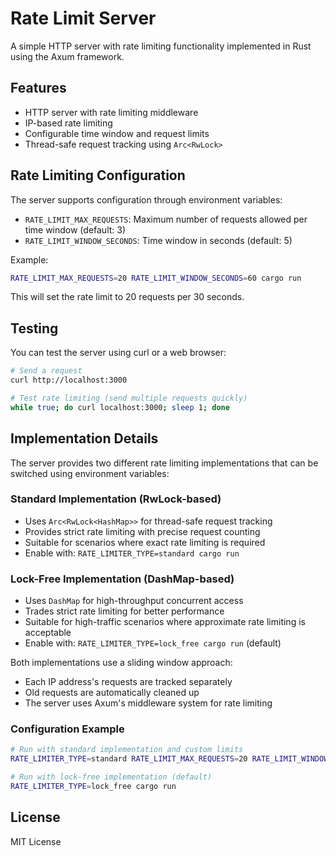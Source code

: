 # Rate Limit Server

A simple HTTP server with rate limiting functionality implemented in Rust using the Axum framework.

## Features

- HTTP server with rate limiting middleware
- IP-based rate limiting
- Configurable time window and request limits
- Thread-safe request tracking using `Arc<RwLock>`

## Rate Limiting Configuration

The server supports configuration through environment variables:

- `RATE_LIMIT_MAX_REQUESTS`: Maximum number of requests allowed per time window (default: 3)
- `RATE_LIMIT_WINDOW_SECONDS`: Time window in seconds (default: 5)

Example:
```bash
RATE_LIMIT_MAX_REQUESTS=20 RATE_LIMIT_WINDOW_SECONDS=60 cargo run
```

This will set the rate limit to 20 requests per 30 seconds.

## Testing

You can test the server using curl or a web browser:

```bash
# Send a request
curl http://localhost:3000

# Test rate limiting (send multiple requests quickly)
while true; do curl localhost:3000; sleep 1; done
```

## Implementation Details

The server provides two different rate limiting implementations that can be switched using environment variables:

### Standard Implementation (RwLock-based)
- Uses `Arc<RwLock<HashMap>>` for thread-safe request tracking
- Provides strict rate limiting with precise request counting
- Suitable for scenarios where exact rate limiting is required
- Enable with: `RATE_LIMITER_TYPE=standard cargo run`

### Lock-Free Implementation (DashMap-based)
- Uses `DashMap` for high-throughput concurrent access
- Trades strict rate limiting for better performance
- Suitable for high-traffic scenarios where approximate rate limiting is acceptable
- Enable with: `RATE_LIMITER_TYPE=lock_free cargo run` (default)

Both implementations use a sliding window approach:
- Each IP address's requests are tracked separately
- Old requests are automatically cleaned up
- The server uses Axum's middleware system for rate limiting

### Configuration Example

```bash
# Run with standard implementation and custom limits
RATE_LIMITER_TYPE=standard RATE_LIMIT_MAX_REQUESTS=20 RATE_LIMIT_WINDOW_SECONDS=60 cargo run

# Run with lock-free implementation (default)
RATE_LIMITER_TYPE=lock_free cargo run
```

## License

MIT License
